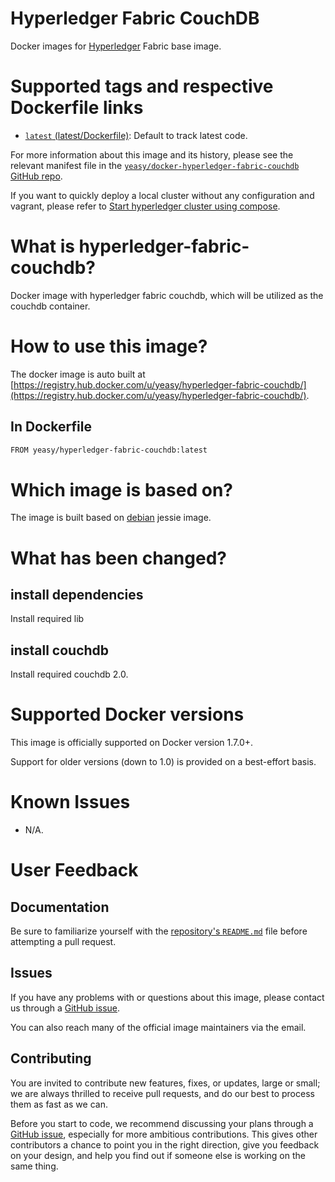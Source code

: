 Hyperledger Fabric CouchDB
===
Docker images for [Hyperledger](https://www.hyperledger.org) Fabric base image.

# Supported tags and respective Dockerfile links

* [`latest` (latest/Dockerfile)](https://github.com/yeasy/docker-hyperledger-fabric-couchdb/blob/master/Dockerfile): Default to track latest code.

For more information about this image and its history, please see the relevant manifest file in the [`yeasy/docker-hyperledger-fabric-couchdb` GitHub repo](https://github.com/yeasy/docker-hyperledger-fabric-couchdb).

If you want to quickly deploy a local cluster without any configuration and vagrant, please refer to [Start hyperledger cluster using compose](https://github.com/yeasy/docker-compose-files#hyperledger).

# What is hyperledger-fabric-couchdb?
Docker image with hyperledger fabric couchdb, which will be utilized as the couchdb container.

# How to use this image?
The docker image is auto built at [https://registry.hub.docker.com/u/yeasy/hyperledger-fabric-couchdb/](https://registry.hub.docker.com/u/yeasy/hyperledger-fabric-couchdb/).

## In Dockerfile
```sh
FROM yeasy/hyperledger-fabric-couchdb:latest
```

# Which image is based on?
The image is built based on [debian](https://hub.docker.com/_/debian) jessie image.

# What has been changed?
## install dependencies
Install required  lib

## install couchdb
Install required  couchdb 2.0.

# Supported Docker versions

This image is officially supported on Docker version 1.7.0+.

Support for older versions (down to 1.0) is provided on a best-effort basis.

# Known Issues
* N/A.

# User Feedback
## Documentation
Be sure to familiarize yourself with the [repository's `README.md`](https://github.com/yeasy/docker-hyperledger-fabric-couchdb/blob/master/README.md) file before attempting a pull request.

## Issues
If you have any problems with or questions about this image, please contact us through a [GitHub issue](https://github.com/yeasy/docker-hyperledger-fabric-couchdb/issues).

You can also reach many of the official image maintainers via the email.

## Contributing

You are invited to contribute new features, fixes, or updates, large or small; we are always thrilled to receive pull requests, and do our best to process them as fast as we can.

Before you start to code, we recommend discussing your plans through a [GitHub issue](https://github.com/yeasy/docker-hyperledger-fabric-couchdb/issues), especially for more ambitious contributions. This gives other contributors a chance to point you in the right direction, give you feedback on your design, and help you find out if someone else is working on the same thing.
